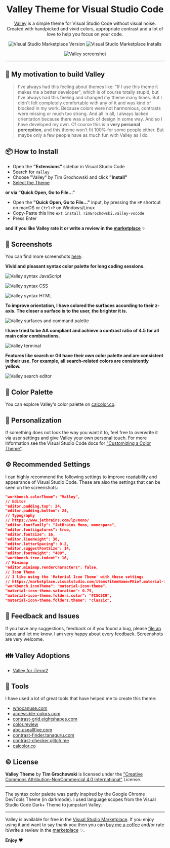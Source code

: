 <div align="center">

  # Valley Theme for Visual Studio Code
  [Valley](https://marketplace.visualstudio.com/items?itemName=TimGrochowski.valley-vscode) is a simple theme for Visual Studio Code without visual noise. Created with handpicked and vivid colors, appropriate contrast and a lot of love to help you focus on your code.

  ![Visual Studio Marketplace Version](https://img.shields.io/visual-studio-marketplace/v/TimGrochowski.valley-vscode?color=%2366D5AC&label=Theme%20Version&logo=Visual%20Studio%20Code&style=for-the-badge)
  ![Visual Studio Marketplace Installs](https://img.shields.io/visual-studio-marketplace/i/TimGrochowski.valley-vscode?color=%2364AEF7&label=installs&logo=Visual%20Studio%20Code&style=for-the-badge)

  ![Valley screenshot](https://github.com/TimGr/valley-vscode/blob/master/screenshots/valley-vscode-title.png?raw=true)

</div>

----

## 🚀 My motivation to build Valley
>I've always had this feeling about themes like: "If I use this theme it makes me a better developer", which is of course totally stupid, but I've always had this feeling and changed my theme many times. But I didn't felt completely comfortable with any of it and was kind of blocked in my work. Because colors were not harmonious, contrasts were missing or much too strong. And all in all, I always lacked orientation because there was a lack of design in some way. And so I have developed my own. Of course this is a **very personal perception**, and this theme won't fit 100% for some people either. But maybe only a few people have as much fun with Valley as I do.

## 📦 How to Install
- Open the **"Extensions"** sidebar in Visual Studio Code
- Search for `Valley`
- Choose "Valley" by Tim Grochowski and click **"Install"**
- [Select the Theme](https://code.visualstudio.com/docs/getstarted/themes#_selecting-the-color-theme)

**or via "Quick Open, Go to File..."**

- Open the **"Quick Open, Go to File..."** input, by pressing the `⌘P` shortcut on macOS or `Ctrl+P` on Windows/Linux
- Copy-Paste this line `ext install TimGrochowski.valley-vscode`
- Press Enter

**and if you like Valley rate it or write a review in the [marketplace](https://marketplace.visualstudio.com/items?itemName=TimGrochowski.valley-vscode&ssr=false#review-details)** ✨

## 🌄 Screenshots
You can find more screenshots [here](https://github.com/TimGr/valley-vscode/blob/master/screenshots.md).

**Vivid and pleasant syntax color palette for long coding sessions.**

![Valley syntax JavaScript](https://github.com/TimGr/valley-vscode/blob/master/screenshots/valley-vscode-syntax-javascript.png?raw=true)

![Valley syntax CSS](https://github.com/TimGr/valley-vscode/blob/master/screenshots/valley-vscode-syntax-css.png?raw=true)

![Valley syntax HTML](https://github.com/TimGr/valley-vscode/blob/master/screenshots/valley-vscode-syntax-html.png?raw=true)

**To improve orientation, I have colored the surfaces according to their z-axis. The closer a surface is to the user, the brighter it is.**

![Valley surfaces and command palette](https://github.com/TimGr/valley-vscode/blob/master/screenshots/valley-vscode-editor-surfaces-commands.png?raw=true)

**I have tried to be AA compliant and achieve a contrast ratio of 4.5 for all main color combinations.**

![Valley terminal](https://github.com/TimGr/valley-vscode/blob/master/screenshots/valley-vscode-terminal-full.png?raw=true)

**Features like search or Git have their own color palette and are consistent in their use. For example, all search-related colors are consistently yellow.**

![Valley search editor](https://github.com/TimGr/valley-vscode/blob/master/screenshots/valley-vscode-editor-search.png?raw=true)

## 🎨 Color Palette
You can explore Valley's color palette on [calcolor.co](https://calcolor.co/palette/915560412).

## 👤 Personalization
If something does not look the way you want it to, feel free to overwrite it via user settings and give Valley your own personal touch. For more Information see the Visual Studio Code docs for ["Customizing a Color Theme"](https://code.visualstudio.com/docs/getstarted/themes#_customizing-a-color-theme).

## ⚙️ Recommended Settings
I can highly recommend the following settings to improve readability and appearance of Visual Studio Code. These are also the settings that can be seen on the screenshots:

```json
"workbench.colorTheme": "Valley",
// Editor
"editor.padding.top": 24,
"editor.padding.bottom": 24,
// Typography
// https://www.jetbrains.com/lp/mono/
"editor.fontFamily": "JetBrains Mono, monospace",
"editor.fontLigatures": true,
"editor.fontSize": 16,
"editor.lineHeight": 30,
"editor.letterSpacing": 0.2,
"editor.suggestFontSize": 14,
"editor.fontWeight": "400",
"workbench.tree.indent": 16,
// Minimap
"editor.minimap.renderCharacters": false,
// Icon Theme
// I like using the 'Material Icon Theme' with these settings
// https://marketplace.visualstudio.com/items?itemName=PKief.material-icon-theme
"workbench.iconTheme": "material-icon-theme",
"material-icon-theme.saturation": 0.75,
"material-icon-theme.folders.color": "#C5C5C9",
"material-icon-theme.folders.theme": "classic",
```

## 💬 Feedback and Issues
If you have any suggestions, feedback or if you found a bug, please [file an issue](https://github.com/TimGr/valley-vscode/issues) and let me know. I am very happy about every feedback. Screenshots are very welcome.

## 👪 Valley Adoptions
- [Valley for iTerm2](https://github.com/TimGr/valley-iterm)

## 🔧 Tools
I have used a lot of great tools that have helped me to create this theme:
- [whocanuse.com](https://whocanuse.com/)
- [accessible-colors.com](https://accessible-colors.com/)
- [contrast-grid.eightshapes.com](https://contrast-grid.eightshapes.com/)
- [color.review](https://color.review/)
- [abc.useallfive.com](https://abc.useallfive.com/)
- [contrast-finder.tanaguru.com](https://contrast-finder.tanaguru.com/)
- [contrast-checker.glitch.me](https://contrast-checker.glitch.me)
- [calcolor.co](https://calcolor.co)

## ©️ License
**Valley Theme** by **Tim Grochowski** is licensed under the ["Creative Commons Attribution-NonCommercial 4.0 International"](https://creativecommons.org/licenses/by-nc/4.0/) License.

***

The syntax color palette was partly inspired by the Google Chrome DevTools Theme (in darkmode). I used language scopes from the Visual Studio Code Dark+ Theme to jumpstart Valley.

***

Valley is available for free in the [Visual Studio Marketplace](https://marketplace.visualstudio.com/items?itemName=TimGrochowski.valley-vscode). If you enjoy using it and want to say thank you then you can [buy me a coffee](https://www.buymeacoffee.com/TimGr) and/or rate it/write a review in the [marketplace](https://marketplace.visualstudio.com/items?itemName=TimGrochowski.valley-vscode&ssr=false#review-details) ✨.

**Enjoy** ❤️
